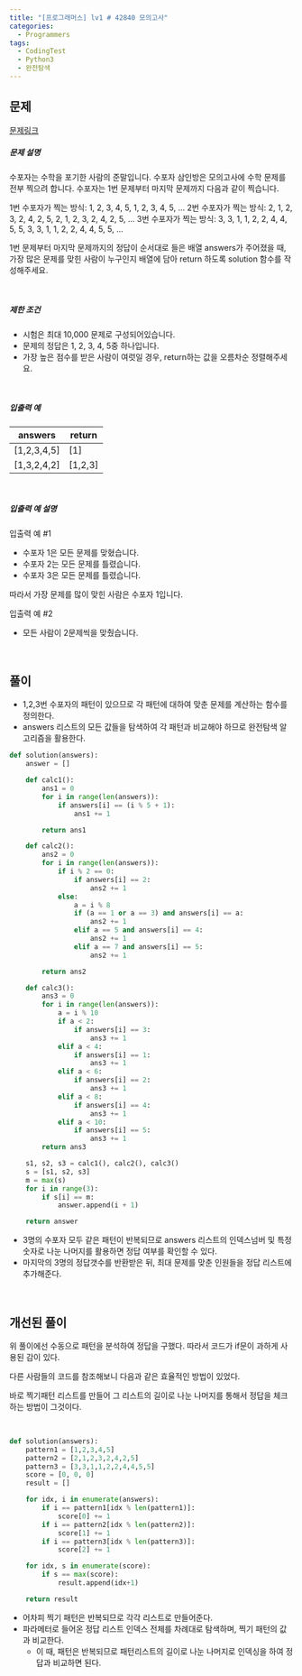 ```yaml
---
title: "[프로그래머스] lv1 # 42840 모의고사"
categories:	
  - Programmers
tags:
  - CodingTest
  - Python3
  - 완전탐색
---
```


## 문제

[문제링크](https://programmers.co.kr/learn/courses/30/lessons/42840)

##### 문제 설명

수포자는 수학을 포기한 사람의 준말입니다. 수포자 삼인방은 모의고사에 수학 문제를 전부 찍으려 합니다. 수포자는 1번 문제부터 마지막 문제까지 다음과 같이 찍습니다.

1번 수포자가 찍는 방식: 1, 2, 3, 4, 5, 1, 2, 3, 4, 5, ...
2번 수포자가 찍는 방식: 2, 1, 2, 3, 2, 4, 2, 5, 2, 1, 2, 3, 2, 4, 2, 5, ...
3번 수포자가 찍는 방식: 3, 3, 1, 1, 2, 2, 4, 4, 5, 5, 3, 3, 1, 1, 2, 2, 4, 4, 5, 5, ...

1번 문제부터 마지막 문제까지의 정답이 순서대로 들은 배열 answers가 주어졌을 때, 가장 많은 문제를 맞힌 사람이 누구인지 배열에 담아 return 하도록 solution 함수를 작성해주세요.

<br/>

##### 제한 조건

- 시험은 최대 10,000 문제로 구성되어있습니다.
- 문제의 정답은 1, 2, 3, 4, 5중 하나입니다.
- 가장 높은 점수를 받은 사람이 여럿일 경우, return하는 값을 오름차순 정렬해주세요.

<br/>

##### 입출력 예

| answers     | return  |
| ----------- | ------- |
| [1,2,3,4,5] | [1]     |
| [1,3,2,4,2] | [1,2,3] |

<br/>

##### 입출력 예 설명

입출력 예 #1

- 수포자 1은 모든 문제를 맞혔습니다.
- 수포자 2는 모든 문제를 틀렸습니다.
- 수포자 3은 모든 문제를 틀렸습니다.

따라서 가장 문제를 많이 맞힌 사람은 수포자 1입니다.

입출력 예 #2

- 모든 사람이 2문제씩을 맞췄습니다.

<br/>

## 풀이

- 1,2,3번 수포자의 패턴이 있으므로 각 패턴에 대하여 맞춘 문제를 계산하는 함수를 정의한다.
- answers 리스트의 모든 값들을 탐색하여 각 패턴과 비교해야 하므로 완전탐색 알고리즘을 활용한다.

```python
def solution(answers):
    answer = []

    def calc1():
        ans1 = 0
        for i in range(len(answers)):
            if answers[i] == (i % 5 + 1):
                ans1 += 1

        return ans1

    def calc2():
        ans2 = 0
        for i in range(len(answers)):
            if i % 2 == 0:
                if answers[i] == 2:
                    ans2 += 1
            else:
                a = i % 8
                if (a == 1 or a == 3) and answers[i] == a:
                    ans2 += 1
                elif a == 5 and answers[i] == 4:
                    ans2 += 1
                elif a == 7 and answers[i] == 5:
                    ans2 += 1

        return ans2

    def calc3():
        ans3 = 0
        for i in range(len(answers)):
            a = i % 10
            if a < 2:
                if answers[i] == 3:
                    ans3 += 1
            elif a < 4:
                if answers[i] == 1:
                    ans3 += 1
            elif a < 6:
                if answers[i] == 2:
                    ans3 += 1
            elif a < 8:
                if answers[i] == 4:
                    ans3 += 1
            elif a < 10:
                if answers[i] == 5:
                    ans3 += 1
        return ans3

    s1, s2, s3 = calc1(), calc2(), calc3()
    s = [s1, s2, s3]
    m = max(s)
    for i in range(3):
        if s[i] == m:
            answer.append(i + 1)

    return answer
```

- 3명의 수포자 모두 같은 패턴이 반복되므로 answers 리스트의 인덱스넘버 및 특정 숫자로 나눈 나머지를 활용하면 정답 여부를 확인할 수 있다.
- 마지막의 3명의 정답갯수를 반환받은 뒤, 최대 문제를 맞춘 인원들을 정답 리스트에 추가해준다.

<br/>

## 개선된 풀이

위 풀이에선 수동으로 패턴을 분석하여 정답을 구했다. 따라서 코드가 if문이 과하게 사용된 감이 있다.

다른 사람들의 코드를 참조해보니 다음과 같은 효율적인 방법이 있었다.

바로 찍기패턴 리스트를 만들어 그 리스트의 길이로 나눈 나머지를 통해서 정답을 체크하는 방법이 그것이다.

<br/>

```python
def solution(answers):
    pattern1 = [1,2,3,4,5]
    pattern2 = [2,1,2,3,2,4,2,5]
    pattern3 = [3,3,1,1,2,2,4,4,5,5]
    score = [0, 0, 0]
    result = []

    for idx, i in enumerate(answers):
        if i == pattern1[idx % len(pattern1)]:
            score[0] += 1
        if i == pattern2[idx % len(pattern2)]:
            score[1] += 1
        if i == pattern3[idx % len(pattern3)]:
            score[2] += 1

    for idx, s in enumerate(score):
        if s == max(score):
            result.append(idx+1)

    return result
```

- 어차피 찍기 패턴은 반복되므로 각각 리스트로 만들어준다.
- 파라메터로 들어온 정답 리스트 인덱스 전체를 차례대로 탐색하며, 찍기 패턴의 값과 비교한다.
  - 이 때, 패턴은 반복되므로 패턴리스트의 길이로 나눈 나머지로 인덱싱을 하여 정답과 비교하면 된다.